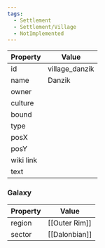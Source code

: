 ```yaml
---
tags:
  - Settlement
  - Settlement/Village
  - NotImplemented
---
```


| Property  | Value          |
| --------- | -------------- |
| id        | village_danzik |
| name      | Danzik         |
| owner     |                |
| culture   |                |
| bound     |                |
| type      |                |
| posX      |                |
| posY      |                |
| wiki link |                |
| text      |                |

### Galaxy
| Property | Value         |
| -------- | ------------- |
| region   | [[Outer Rim]] |
| sector   | [[Dalonbian]] |

